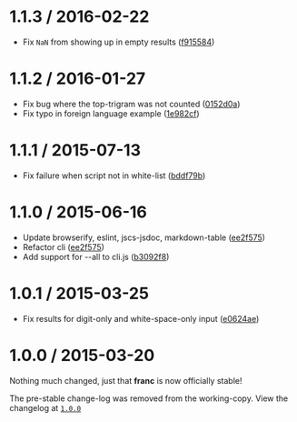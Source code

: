 1.1.3 / 2016-02-22
==================

*   Fix `NaN` from showing up in empty results ([f915584](https://github.com/wooorm/franc/commit/f915584))

1.1.2 / 2016-01-27
==================

*   Fix bug where the top-trigram was not counted ([0152d0a](https://github.com/wooorm/franc/commit/0152d0a))
*   Fix typo in foreign language example ([1e982cf](https://github.com/wooorm/franc/commit/1e982cf))

1.1.1 / 2015-07-13
==================

*   Fix failure when script not in white-list ([bddf79b](https://github.com/wooorm/franc/commit/bddf79b))

1.1.0 / 2015-06-16
==================

*   Update browserify, eslint, jscs-jsdoc, markdown-table ([ee2f575](https://github.com/wooorm/franc/commit/ee2f575))
*   Refactor cli ([ee2f575](https://github.com/wooorm/franc/commit/d656ebf))
*   Add support for --all to cli.js ([b3092f8](https://github.com/wooorm/franc/commit/b3092f8))

1.0.1 / 2015-03-25
==================

*   Fix results for digit-only and white-space-only input ([e0624ae](https://github.com/wooorm/franc/commit/e0624ae))

1.0.0 / 2015-03-20
==================

Nothing much changed, just that **franc** is now officially stable!

The pre-stable change-log was removed from the working-copy.
View the changelog at [`1.0.0`](https://github.com/wooorm/franc/blob/1.0.0/history.md)

